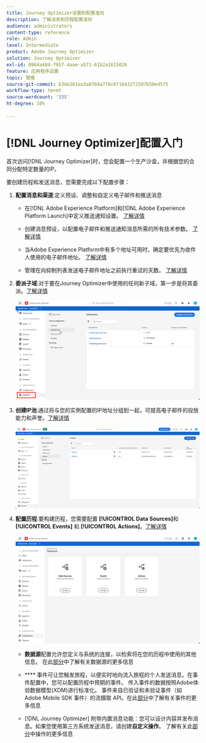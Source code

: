 ```yaml
---
title: Journey Optimizer设置和配置准则
description: 了解消息和历程配置准则
audience: administrators
content-type: reference
role: Admin
level: Intermediate
product: Adobe Journey Optimizer
solution: Journey Optimizer
exl-id: 0964a484-f957-4aae-a571-61b2a1615026
feature: 应用程序设置
topic: 管理
source-git-commit: 63de381ea3a87b9a77bc6f1643272597b50ed575
workflow-type: tm+mt
source-wordcount: '335'
ht-degree: 10%

---
```



# [!DNL Journey Optimizer]配置入门

首次访问[!DNL Journey Optimizer]时，您会配置一个生产沙盒，并根据您的合同分配特定数量的IP。

要创建历程和发送消息，您需要完成以下配置步骤：

1. **配置消息和渠道**:定义预设、调整和自定义电子邮件和推送消息

   * 在[!DNL Adobe Experience Platform]和[!DNL Adobe Experience Platform Launch]中定义推送通知设置。 [了解详情](../push-gs.md)

   * 创建消息预设，以配置电子邮件和推送通知消息所需的所有技术参数。 [了解详情](message-presets.md)

   * 当Adobe Experience Platform中有多个地址可用时，确定要优先为收件人使用的电子邮件地址。 [了解详情](primary-email-addresses.md)

   * 管理在向抑制列表发送电子邮件地址之前执行重试的天数。 [了解详情](manage-suppression-list.md)

   <!--
    * Understand push notification flow. [Learn more](../push-gs.md)
    -->

1. **委派子域**:对于要在Journey Optimizer中使用的任何新子域，第一步是将其委派。[了解详情](about-subdomain-delegation.md)

   ![](../assets/subdomain.png)

1. **创建IP池**:通过将与您的实例配置的IP地址分组到一起，可提高电子邮件的投放能力和声誉。[了解详情](ip-pools.md)

   ![](../assets/ip-pool.png)

1. **配置历程**:要构建历程，您需要配置 **[!UICONTROL Data Sources]**&#x200B;和 **[!UICONTROL Events]** 和 **[!UICONTROL Actions]**。[了解详情](about-data-sources-events-actions.md)

   ![](../assets/admin-menu.png)

   * **数据源**&#x200B;配置允许您定义与系统的连接，以检索将在您的历程中使用的其他信息。 在此[部分](../datasource/about-data-sources.md)中了解有关数据源的更多信息

   * **** 事件可让您触发旅程，以便实时地向流入旅程的个人发送消息。在事件配置中，您可以配置历程中预期的事件。 传入事件的数据按照Adobe体验数据模型(XDM)进行标准化。 事件来自已验证和未验证事件（如 Adobe Mobile SDK 事件）的流摄取 API。在此[部分](../event/about-events.md)中了解有关事件的更多信息

   * [!DNL Journey Optimizer] 附带内置消息功能：您可以设计内容并发布消息。如果您使用第三方系统发送消息，请创建&#x200B;**自定义操作**。 了解有关此[部分](../action/action.md)中操作的更多信息